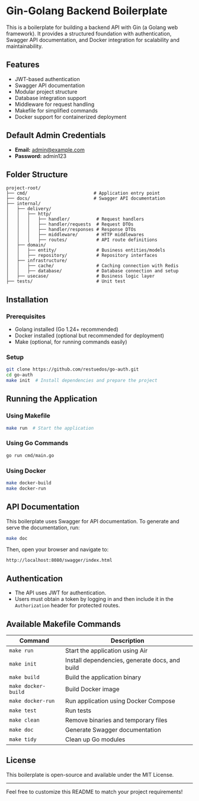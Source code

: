 # Gin-Golang Backend Boilerplate

This is a boilerplate for building a backend API with Gin (a Golang web framework). It provides a structured foundation with authentication, Swagger API documentation, and Docker integration for scalability and maintainability.

## Features

- JWT-based authentication
- Swagger API documentation
- Modular project structure
- Database integration support
- Middleware for request handling
- Makefile for simplified commands
- Docker support for containerized deployment

## Default Admin Credentials

- **Email:** admin@example.com
- **Password:** admin123

## Folder Structure

```
project-root/
├── cmd/                         # Application entry point
├── docs/                        # Swagger API documentation
├── internal/
│   ├── delivery/
│   │   ├── http/
│   │   │   ├── handler/          # Request handlers
│   │   │   ├── handler/requests  # Request DTOs
│   │   │   ├── handler/responses # Response DTOs
│   │   │   ├── middleware/       # HTTP middlewares
│   │   │   ├── routes/           # API route definitions
│   ├── domain/
│   │   ├── entity/               # Business entities/models
│   │   ├── repository/           # Repository interfaces
│   ├── infrastructure/
│   │   ├── cache/                # Caching connection with Redis
│   │   ├── database/             # Database connection and setup
│   ├── usecase/                  # Business logic layer
├── tests/                        # Unit test
```

## Installation

### Prerequisites

- Golang installed (Go 1.24+ recommended)
- Docker installed (optional but recommended for deployment)
- Make (optional, for running commands easily)

### Setup

```sh
git clone https://github.com/restuedos/go-auth.git
cd go-auth
make init  # Install dependencies and prepare the project
```

## Running the Application

### Using Makefile

```sh
make run  # Start the application
```

### Using Go Commands

```sh
go run cmd/main.go
```

### Using Docker

```sh
make docker-build
make docker-run
```

## API Documentation

This boilerplate uses Swagger for API documentation. To generate and serve the documentation, run:

```sh
make doc
```

Then, open your browser and navigate to:

```
http://localhost:8080/swagger/index.html
```

## Authentication

- The API uses JWT for authentication.
- Users must obtain a token by logging in and then include it in the `Authorization` header for protected routes.

## Available Makefile Commands

| Command             | Description                                    |
| ------------------- | ---------------------------------------------- |
| `make run`          | Start the application using Air                |
| `make init`         | Install dependencies, generate docs, and build |
| `make build`        | Build the application binary                   |
| `make docker-build` | Build Docker image                             |
| `make docker-run`   | Run application using Docker Compose           |
| `make test`         | Run tests                                      |
| `make clean`        | Remove binaries and temporary files            |
| `make doc`          | Generate Swagger documentation                 |
| `make tidy`         | Clean up Go modules                            |

## License

This boilerplate is open-source and available under the MIT License.

---

Feel free to customize this README to match your project requirements!
